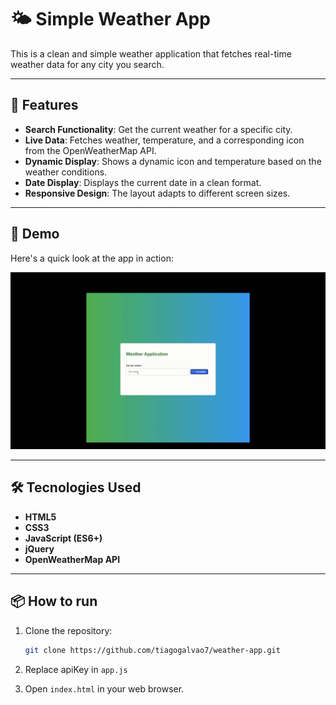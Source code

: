 # 🌤️ Simple Weather App


This is a clean and simple weather application that fetches real-time weather data for any city you search.

---

## 🚀 Features

- **Search Functionality**: Get the current weather for a specific city.
- **Live Data**: Fetches weather, temperature, and a corresponding icon from the OpenWeatherMap API.
- **Dynamic Display**: Shows a dynamic icon and temperature based on the weather conditions.
- **Date Display**: Displays the current date in a clean format.
- **Responsive Design**: The layout adapts to different screen sizes.

---

## 📸 Demo

Here's a quick look at the app in action:

![App demo](src/demo.gif)

---

## 🛠️ Tecnologies Used

- **HTML5**
- **CSS3**
- **JavaScript (ES6+)**
- **jQuery**
- **OpenWeatherMap API**

---

## 📦 How to run

1. Clone the repository:

   ```bash
   git clone https://github.com/tiagogalvao7/weather-app.git
   ```

2. Replace apiKey in `app.js` 

3. Open `index.html` in your web browser.


